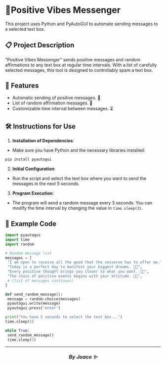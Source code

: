 # 🌟Positive Vibes Messenger

This project uses Python and PyAutoGUI to automate sending messages to a selected text box.

## 📋 Project Description

"Positive Vibes Messenger" sends positive messages and random affirmations to any text box at regular time intervals. With a list of carefully selected messages, this tool is designed to controllably spam a text box.

## 🚀 Features

- Automatic sending of positive messages. 🌈
- List of random affirmation messages. 🌟
- Customizable time interval between messages. ⏳

## 🛠️ Instructions for Use

1. **Installation of Dependencies**:
 - Make sure you have Python and the necessary libraries installed:
 ```bash
 pip install pyautogui
 ```

2. **Initial Configuration**:
 - Run the script and select the text box where you want to send the messages in the next 5 seconds.

3. **Program Execution**:
 - The program will send a random message every 3 seconds. You can modify the time interval by changing the value in `time.sleep(3)`.

## 📜 Example Code

```python
import pyautogui
import time
import random

# Random message list
messages = [
 "I am open to receive all the good that the universe has to offer me.",
 "Today is a perfect day to manifest your biggest dreams. 🌟✨",
 "Every positive thought brings you closer to what you want. 💭💖",
 "The chain of positive events begins with your attitude. 🔗😊",
 # (list of messages continues)
]

def send_random_message():
 message = random.choice(messages)
 pyautogui.write(message)
 pyautogui.press('enter')

print("You have 5 seconds to select the text box...")
time.sleep(5)

while True:
 send_random_message()
 time.sleep(3)
```

---

<h3 align="center"><i>By Joaco ✨</i></h3>
